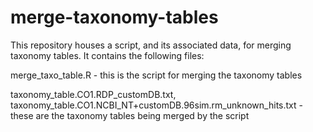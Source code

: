# merge-taxonomy-tables
This repository houses a script, and its associated data, for merging taxonomy tables. It contains the following files:

merge_taxo_table.R - this is the script for merging the taxonomy tables

taxonomy_table.CO1.RDP_customDB.txt, taxonomy_table.CO1.NCBI_NT+customDB.96sim.rm_unknown_hits.txt - these are the taxonomy tables being merged by the script
